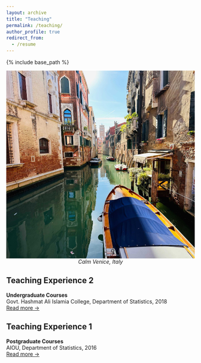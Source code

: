 ```yaml
---
layout: archive
title: "Teaching"
permalink: /teaching/
author_profile: true
redirect_from:
  - /resume
---
```

{% include base_path %}
<!-- Memory picture -->
<div style="display:inline-block; text-align:center; line-height:1;">
  <img src="/images/venice1.jpg" alt="My memory at Venice" style="height:500px; width:1100px;">
  <span style="display:block;"><em>Calm Venice, Italy</em></span>
</div>


## Teaching Experience 2
**Undergraduate Courses**  
Govt. Hashmat Ali Islamia College, Department of Statistics, 2018  
[Read more →](/teaching/2018-spring-teaching-1)

## Teaching Experience 1
**Postgraduate Courses**  
AIOU, Department of Statistics, 2016  
[Read more →](/teaching/2016-spring-teaching-1)
